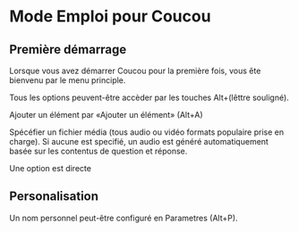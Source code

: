# Mode Emploi pour Coucou

## Première démarrage

Lorsque vous avez démarrer Coucou pour la première fois, vous ête bienvenu par le menu principle. 

Tous les options peuvent-être accèder par les touches Alt+\(lêttre souligné\). 

Ajouter un élément par «Ajouter un élément» (Alt+A)

Spécéfier un fichier média (tous audio ou vidéo formats populaire prise en charge). Si aucune est specifié, un audio est généré automatiquement basée sur les contentus de question et réponse.

Une option est directe

## Personalisation

Un nom personnel peut-être configuré en Parametres (Alt+P). 